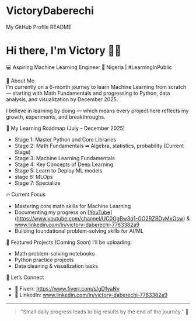 # VictoryDaberechi
My GitHub Profile README
# Hi there, I'm Victory 👋🏾  

💻 Aspiring Machine Learning Engineer 
📍 Nigeria | #LearningInPublic  



 🚀 About Me  
I’m currently on a 6-month journey to learn Machine Learning from scratch — starting with Math Fundamentals and progressing to Python, data analysis, and visualization by December 2025.  

I believe in learning by doing — which means every project here reflects my growth, experiments, and breakthroughs.  



📅 My Learning Roadmap (July – December 2025)  
- Stage 1: Master Python and Core Libraries  
- Stage 2: Math Fundamentals ➡ Algebra, statistics, probability (Current Stage)  
- Stage 3: Machine Learning Fundamentals
- Stage 4: Key Concepts of Deep Learning
- Stage 5: Learn to Deploy ML models
- stage 6: MLOps
- Stage 7: Specialize



 🔥 Current Focus  
- Mastering core math skills for Machine Learning  
- Documenting my progress on [[YouTube](your-youtube-link)](https://www.youtube.com/channel/UC0GgBw3q1-GO2RZBDyMxOsw) & www.linkedin.com/in/victory-daberechi-7783382a9
- Building foundational problem-solving skills for AI/ML  



 📌 Featured Projects (Coming Soon) 
I’ll be uploading:  
- Math problem-solving notebooks  
- Python practice projects  
- Data cleaning & visualization tasks  



 🌱 Let’s Connect  
- 💼 Fiverr: https://www.fiverr.com/s/gD1yaNv
- 🔗 LinkedIn: www.linkedin.com/in/victory-daberechi-7783382a9   

---

> "Small daily progress leads to big results by the end of the journey." 🚀
